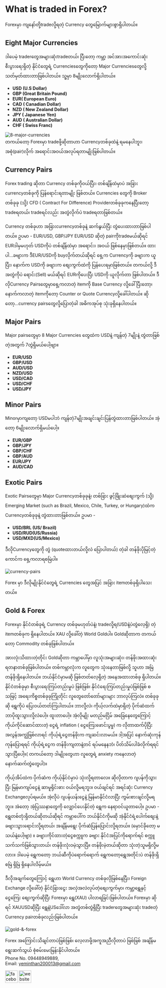 # What is traded in Forex?
Forexမှာ ကျနော်တို့tradeလို့ရတဲ့ Currency တွေမြောက်များစွာရှိပါတယ်။ 

## Eight Major Currencies
ဒါပေမဲ့ traderတွေအများဆုံးtradeတယ်၊ ပြီးတော့ ကမ္ဘာ့ အင်အားအကောင်းဆုံး စီးပွားရေးရှိတဲ့ နိုင်ငံတွေရဲ့ Currenciesတွေကိုတော့ Major Currenciesတွေလို့သတ်မှတ်ထားတာဖြစ်ပါတယ်။ 
သူ့မှာ 8မျိုးလောက်ရှိပါတယ်။
* **USD (U.S Dollar)**
* **GBP (Great Britain Pound)**
* **EUR( European Euro)**
* **CAD ( Canadian Dollar)**
* **NZD ( New Zealand Dollar)**
* **JPY ( Japanese Yen)**
* **AUD ( Australian Dollar)**
* **CHF ( Swiss Franc)**

<div>
    <img alt = "8-major-currencies" src = "https://bpcdn.co/images/2011/04/01152841/major-currencies.png" />
</div>
တကယ်တော့ Forexမှာ tradeဖို့ဆိုတာဟာ Currencyတစ်ခုထဲနဲ့ ရမနေပါဘူး၊ အစုံ(pair)လိုက် အရောင်းအဝယ်အလုပ်ရတာမျိုးဖြစ်ပါတယ်။ 

## Currency Pairs
Forex trading ဆိုတာ Currency တစ်ခုကိုဝယ်ပြီး၊ တစ်ချိန်ထဲမှာပဲ အခြား currencyတစ်ခုကို ပြန်ရောင်းရတာမျိုး ဖြစ်တယ်။ Currencies တွေကို Broker တစ်ခုခု (သို့) CFD ( Contract For Difference) Providerတစ်ခုခုကနေပြီးတော့ tradeရတယ်၊ tradeရင်လည်း အတွဲလိုက်ပဲ tradeရတာ​​ဖြစ်တယ်။

Currency တစ်ခုဟာ အခြားcurrencyတစ်ခုနဲ့ ဆက်နွယ်ပြီး တွဲပေးထားတာဖြစ်ပါတယ်။ 
ဥပမာ - EUR/USD, GBP/JPY
EUR/USD ဆိုတဲ့ pairကိုtradeမယ်ဆိုရင် EURဒါမှမဟုတ် USDကိုပဲ တစ်ချိန်ထဲမှာ အရောင်း၊ အဝယ် ဖြစ်နေမှာဖြစ်တယ်။ ထားပါ...ခဗျားက ဒီEUR/USDကို buyလိုက်တယ်ဆိုရင် ရှေ့က Currencyကို ခဗျားက ယူပြီး၊ နောက်က USDကို ခဗျားက စျေးကွက်ထဲကို ပြန်ပေးရမှာဖြစ်တယ်။ တကယ်လို့ ဒီအတွဲကိုပဲ ရောင်း(Sell) မယ်ဆိုရင် EURကိုပေးပြီး USDကို ယူလိုက်တာ ဖြစ်ပါတယ်။
ဒီလိုCurrency Pairsတွေမှာရှေ့ကလာတဲ့ itemကို Base Currency လို့ခေါ်ပြီးတော့၊ နောက်ကလာတဲ့ itemကိုတော့ Counter or Quote Currencyလို့ခေါ်ပါတယ်။ 
ဆိုတော့...currency pairsတွေလို့ပြောတဲ့ခါ အဓိကအုပ်စု သုံးခုရှိနေပါတယ်။

## Major Pairs
 Major pairsတွေမှာ 8 Major Currencies တွေထဲက USDနဲ့ ကျန်တဲ့ 7မျိုးနဲ့ တွဲတာဖြစ်တဲ့အတွက် 7တွဲရှိမယ်ပေါ့ဗျာ။ 
* **EUR/USD**
* **GBP/USD**
* **AUD/USD**
* **NZD/USD**
* **USD/CAD**
* **USD/CHF**
* **USD/JPY**
## Minor Pairs
 Minorမှာကျတော့ USDမပါဘဲ ကျန်တဲ့7မျိုးအချင်းချင်းပြန်တွဲထားတာဖြစ်ပါတယ်။ အဲ့တော့ 6မျိုးလောက်ရှိမယ်ပေါ့။ 
* **EUR/GBP**
* **GBP/JPY**
* **GBP/CHF**
* **GBP/AUD**
* **EUR/JPY**
* **AUD/CAD**
## Exotic Pairs
Exotic Pairsတွေမှာ Major Currencyတစ်ခုခုနဲ့၊ တစ်ခြား ဖွင့်ဖြိုးဆဲစျေးကွက် (သို့) Emerging Market (such as Brazil, Mexico, Chile, Turkey, or Hungary)ထဲက Currencyတစ်ခုခုနဲ့ တွဲထားတာဖြစ်တယ်။
ဥပမာ - 
* **USD/BRL (US/ Brazil)**
* **USD/RUD(US/Russia)**
* **USD/MXD(US/Mexico)**

ဒီလိုCurrencyတွေကို တွဲ (quoteထားတယ်လို့လဲ ပြောပါတယ်) တဲ့ခါ တန်ဖိုးပိုမြင့်တဲ့ကောင်က ရှေ့ကလာရစမြဲပါ။

<div>
    <img alt = "currency-pairs" src = "https://scontent.frgn2-2.fna.fbcdn.net/v/t39.30808-6/311404412_110997668461415_8893048893800965925_n.jpg?_nc_cat=101&ccb=1-7&_nc_sid=8bfeb9&_nc_ohc=ZY0jcvIodXoAX_u__jb&_nc_ht=scontent.frgn2-2.fna&oh=00_AfCG8I-Lnp7mA3y72hx1adsVhoN9unKhJeShVHYslcCMtA&oe=6375C199" />
</div>

Forex မှာ ဒီလိုမျိုးနိုင်ငံတွေရဲ့ Currencies တွေအပြင် အခြား itemတစ်ခုရှိပါသေးတယ်။

## Gold & Forex
Forexမှာ နိုင်ငံတစ်ခုရဲ့ Currency တစ်ခုမဟုတ်ပဲနဲ့၊ tradeလို့ရ(USDနဲ့ပဲတွဲလေ့ရှိ) တဲ့ itemတစ်ခုက ရှိနေပါတယ်။ XAU လို့ခေါ်တဲ့ World Goldပါ။ Goldဆိုတာက တကယ်တော့ Commodity တစ်ခုဖြစ်ပါတယ်။ 

အားလုံးသိထားတဲ့တိုင်း Goldဆိုတာ ကမ္ဘာပေါ်မှာ လူသုံးအများဆုံး၊ တန်ဖိုးအထားဆုံး ရတနာတစ်ခုဖြစ်ပါတယ်။ တစ်ကမ္ဘာလုံးက လူတွေက သုံးနေတာဖြစ်လို့ သူဟာ အမြဲတန်ဖိုးရှိနေပါတယ်။ 
ဘယ်နိုင်ငံမှာမဆို ဖြစ်တတ်လေ့ရှိတဲ့ အနေအထားတစ်ခု ရှိပါတယ်။ နိုင်ငံတစ်ခုမှာ စီးပွားရေးကြပ်တည်းမှုပဲ ဖြစ်ဖြစ်၊ နိုင်ငံရေးကြပ်တည်းမှုပဲဖြစ်ဖြစ် စသဖြင့် အရေးကိစ္စတစ်ခုခုကြုံတိုင်း လူတွေတော်တော်များများ ဘာလုပ်ကြလဲ။ တစ်ခုခုဆို ရွှေကိုပဲ ပြေးဝယ်တတ်ကြပါတယ်။ ဘာလို့လဲ၊ ကိုယ့်လက်ထဲမှာရှိတဲ့ ပိုက်ဆံထက် ဘာပိုထူးသွားလို့လဲပေါ့။ ထူးတာပေါ့။ အဲ့လိုမျိုး မတည်မငြိမ် အခြေနေတွေကြောင့် ကိုယ်ကိုင်ဆောင်ထားတဲ့ ငွေရဲ့ inflation ( ငွေကြေးဖောင်းပွမှု) က လိုတာထက်ပိုပြီး အလွန်အကျွံဖြစ်လာရင် ကိုယ့်ရဲ့ငွေတန်ဖိုးက ကျဆင်းလာမယ်။ ဒါ့အပြင် နောက်ဆုံးကုန်ကုန်ပြောရရင် ကိုယ့်ရဲ့ငွေက တန်ဖိုးကျတာနဲ့တင် ရပ်မနေနဘဲ၊ ပိတ်သိမ်းပါခံလိုက်ရရင် သွားပြီပေါ့။( တကယ်တော့ ဒါမျိုးတွေဟာ လူတွေရဲ့ anxiety ကနေလာတဲ့ နောက်ဆက်တွဲတွေပါ)။ 

ကိုယ့်အိပ်ထဲက ပိုက်ဆံက ကိုယ့်နိုင်ငံမှာပဲ သုံးလို့ရတာ​လေ။ ဆိုလိုတာက ဂျပန်ကိုသွားပြီး မြန်မာကျပ်ငွေနဲ့ ဆာမူရိုင်းဓား ဝယ်လို့မရဘူး။ ဝယ်ချင်ရင် အရင်ဆုံး Currency Exchangeလုပ်ရမယ်။ အဲ့လိုပဲ ဂျပန်ယန်းငွေနဲ့ မြန်မာနိုင်ငံလာပြီး ကွမ်းစားချင်လို့မရဘူး။  အဲတော့ အဲ့ပြဿနာတွေကို လျှောင်ပေးနိုင်တဲ့ ရွှေက နေရာဝင်ယူတာပေါ့။ ဥပမာ - ရွှေတစ်တုံးရှိတယ်ဆိုတယ်ဆိုရင် ကမ္ဘာပေါ်က ဘယ်နိုင်ငံကိုမဆို အဲ့နိုင်ငံရဲ့ပေါက်စျေးနဲ့ ခဗျားသွားရောင်းလို့ရတယ်၊ အချိန်မရွေး ပိုက်ဆံပြန်ပြောင်းလို့ရတယ်။ (မှောင်ခိုတော့ မသယ်နဲ့ပေါ့ဗျာ) ။ ခဗျားကိုင်ထားတဲ့ငွေစက္ကူက ခဗျား နိုင်ငံအပြင်ကိုရောက်ရင် စက္ကူသက်သက်ဖြစ်သွားတယ်၊ တန်ဖိုးလုံးဝမဲ့သွားပြီ။ တန်ဖိုးမဲ့တယ်ဆိုတာ သုံးတဲ့သူမရှိလို့မလား။ ဒါပေမဲ့ ရွှေကတော့ ဘယ်ဆီကိုပဲရောက်ရောက် ရွှေကတော့ရွှေအတိုင်းပဲ တန်ဖိုးရှိစမြဲ ရှိမြဲ ရှိနေပါလိမ့်မယ်။

ဒီလိုအချက်တွေကြောင့် ရွှေဟာ World Currency တစ်ခုလိုဖြစ်နေပြီး၊ Foreign Exchange လို့ခေါ်တဲ့ နိုင်ငံခြားငွေး အလှဲအလဲလုပ်တဲ့စျေးကွက်မှာ၊ ကမ္ဘာ့ရွှေနှင့် ငွေကြေး စျေးကွက်ဆိုပြီး Forexမှာ ရွှေ(XAU) ပါလာရခြင်းဖြစ်ပါတယ်။ Forexမှာ ဆိုရင် XAUUSDဆိုပြီး ရွှေနဲ့USဒေါ်လာ အတွဲတစ်တွဲရှိပြီး traderတွေအများဆုံး tradeတဲ့ Currency pairတစ်ခုလည်းဖြစ်ပါတယ်။

<div>
    <img alt = "gold-&-forex" src = "https://scontent.frgn2-2.fna.fbcdn.net/v/t39.30808-6/311992531_112559458305236_4945673973957083083_n.jpg?_nc_cat=101&ccb=1-7&_nc_sid=8bfeb9&_nc_ohc=C_lWMMS6kEsAX_eQsMB&_nc_ht=scontent.frgn2-2.fna&oh=00_AfAGiBTCGwWPh6rFl7xtlloFyKu8WJwyLh73u9KiVk0-Hw&oe=6376E1EA" />
</div>

Forex အကြောင်းသိချင်တာပဲဖြစ်ဖြစ်၊ လေ့လာဖို့အကူအညီလိုတာပဲ ဖြစ်ဖြစ် အချိန်မရွေးဆက်သွယ် စုံစမ်းမေးမြန်းနိုင်ပါတယ်။ <br/>
Phone No. 09448949889, <br/>
Email: yeminthan200013@gmail.com </br>

[<img src='https://cdn.jsdelivr.net/npm/simple-icons@3.0.1/icons/facebook.svg' alt='facebook' height='40'>](https://www.facebook.com/hATrader.Offical)  [<img src='https://cdn.jsdelivr.net/npm/simple-icons@3.0.1/icons/icloud.svg' alt='website' height='40'>](visionforexglobal.org)  


